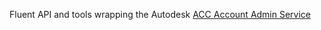 Fluent API and tools wrapping the Autodesk [ACC Account Admin Service](https://aps.autodesk.com/en/docs/acc/v1/reference/http/admin-accounts-accountidprojects-GET/)